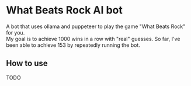 # What Beats Rock AI bot

A bot that uses ollama and puppeteer to play the game "What Beats Rock" for you.  
My goal is to achieve 1000 wins in a row with "real" guesses. So far, I've been able to achieve 153 by repeatedly running the bot.



## How to use

TODO
